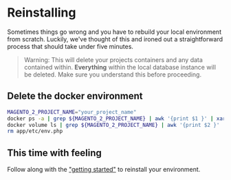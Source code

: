 # Reinstalling

Sometimes things go wrong and you have to rebuild your local environment from scratch. Luckily, we've thought of this and ironed out a straightforward process that should take under five minutes.

> Warning: This will delete your projects containers and any data contained within. **Everything** within the local database instance will be deleted. Make sure you understand this before proceeding.

## Delete the docker environment

```bash
MAGENTO_2_PROJECT_NAME="your_project_name"
docker ps -a | grep ${MAGENTO_2_PROJECT_NAME} | awk '{print $1 }' | xargs -I {} docker rm {}
docker volume ls | grep ${MAGENTO_2_PROJECT_NAME} | awk '{print $2 }' | xargs -I {} docker volume rm {}
rm app/etc/env.php
```

## This time with feeling
Follow along with the ["getting started"](../getting-started/existing-project.md) to reinstall your environment.

